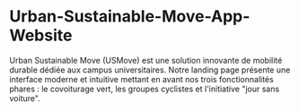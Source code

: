 # Urban-Sustainable-Move-App-Website
Urban Sustainable Move (USMove) est une solution innovante de mobilité durable dédiée aux campus universitaires. Notre landing page présente une interface moderne et intuitive mettant en avant nos trois fonctionnalités phares : le covoiturage vert, les groupes cyclistes et l'initiative "jour sans voiture".
